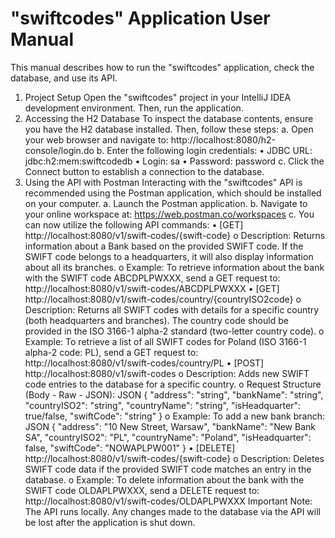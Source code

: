 # "swiftcodes" Application User Manual 
This manual describes how to run the "swiftcodes" application, check the database, and use its API.
1. Project Setup
Open the "swiftcodes" project in your IntelliJ IDEA development environment. Then, run the application.
2. Accessing the H2 Database
To inspect the database contents, ensure you have the H2 database installed. Then, follow these steps:
a. Open your web browser and navigate to: http://localhost:8080/h2-console/login.do
b. Enter the following login credentials:
•	JDBC URL: jdbc:h2:mem:swiftcodedb
•	Login: sa
•	Password: password
c. Click the Connect button to establish a connection to the database.
3. Using the API with Postman
Interacting with the "swiftcodes" API is recommended using the Postman application, which should be installed on your computer.
a. Launch the Postman application.
b. Navigate to your online workspace at: https://web.postman.co/workspaces
c. You can now utilize the following API commands:
•	[GET] http://localhost:8080/v1/swift-codes/{swift-code}
o	Description: Returns information about a Bank based on the provided SWIFT code. If the SWIFT code belongs to a headquarters, it will also display information about all its branches.
o	Example: To retrieve information about the bank with the SWIFT code ABCDPLPWXXX, send a GET request to: http://localhost:8080/v1/swift-codes/ABCDPLPWXXX
•	[GET] http://localhost:8080/v1/swift-codes/country/{countryISO2code}
o	Description: Returns all SWIFT codes with details for a specific country (both headquarters and branches). The country code should be provided in the ISO 3166-1 alpha-2 standard (two-letter country code).
o	Example: To retrieve a list of all SWIFT codes for Poland (ISO 3166-1 alpha-2 code: PL), send a GET request to: http://localhost:8080/v1/swift-codes/country/PL
•	[POST] http://localhost:8080/v1/swift-codes
o	Description: Adds new SWIFT code entries to the database for a specific country.
o	Request Structure (Body - Raw - JSON): 
JSON
{
  "address": "string",
  "bankName": "string",
  "countryISO2": "string",
  "countryName": "string",
  "isHeadquarter": true/false,
  "swiftCode": "string"
}
o	Example: To add a new bank branch: 
JSON
{
  "address": "10 New Street, Warsaw",
  "bankName": "New Bank SA",
  "countryISO2": "PL",
  "countryName": "Poland",
  "isHeadquarter": false,
  "swiftCode": "NOWAPLPW001"
}
•	[DELETE] http://localhost:8080/v1/swift-codes/{swift-code}
o	Description: Deletes SWIFT code data if the provided SWIFT code matches an entry in the database.
o	Example: To delete information about the bank with the SWIFT code OLDAPLPWXXX, send a DELETE request to: http://localhost:8080/v1/swift-codes/OLDAPLPWXXX
Important Note: The API runs locally. Any changes made to the database via the API will be lost after the application is shut down.


